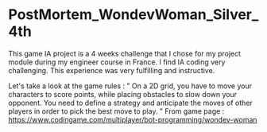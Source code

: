 # PostMortem_WondevWoman_Silver_4th

This game IA project is a 4 weeks challenge that I chose for my project module during my engineer course in France.
I find IA coding very challenging. This experience was very fulfilling and instructive.

Let's take a look at the game rules :
" On a 2D grid, you have to move your characters to score points, while placing obstacles to slow down your opponent.
You need to define a strategy and anticipate the moves of other players in order to pick the best move to play. "
From game page : https://www.codingame.com/multiplayer/bot-programming/wondev-woman

